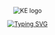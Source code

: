 <div align="center">
  
  ![KE logo](https://github.com/user-attachments/assets/960ae3e3-5943-4756-8bc0-8188d80a3e60)

[![Typing SVG](https://readme-typing-svg.herokuapp.com?font=Fira+Code&size=40&pause=1000&color=5E17EB&center=true&vCenter=true&width=1000&lines=%3C+SOLU%C3%87%C3%83O+E+DESENVOLVIMENTO+DE+SOFTWARE%2F%3E)](https://git.io/typing-svg)
</div>
